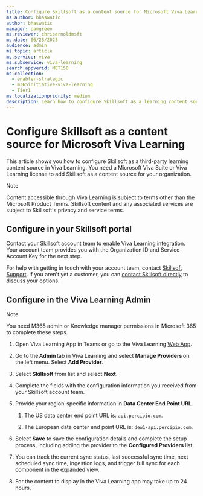 ```yaml
---
title: Configure Skillsoft as a content source for Microsoft Viva Learning
ms.author: bhaswatic
author: bhaswatic
manager: pamgreen
ms.reviewer: chrisarnoldmsft
ms.date: 06/28/2023
audience: admin
ms.topic: article
ms.service: viva
ms.subservice: viva-learning
search.appverid: MET150
ms.collection:
  - enabler-strategic
  - m365initiative-viva-learning
  - Tier1
ms.localizationpriority: medium
description: Learn how to configure Skillsoft as a learning content source for Microsoft Viva Learning.
---
```


# Configure Skillsoft as a content source for Microsoft Viva Learning

This article shows you how to configure Skillsoft as a third-party learning content source in Viva Learning. You need a Microsoft Viva Suite or Viva Learning license to add Skillsoft as a content source for your organization.

>[!NOTE]
>Content accessible through Viva Learning is subject to terms other than the Microsoft Product Terms. Skillsoft content and any associated services are subject to Skillsoft's privacy and service terms.

## Configure in your Skillsoft portal

Contact your Skillsoft account team to enable Viva Learning integration. Your account team provides you with the Organization ID and Service Account Key for the next step.

For help with getting in touch with your account team, contact [Skillsoft Support](https://support.skillsoft.com/percipio/). If you aren't yet a customer, you can [contact Skillsoft directly](https://www.skillsoft.com/about/contact-us) to discuss your options.


## Configure in the Viva Learning Admin

> [!NOTE]
> You need M365 admin or Knowledge manager permissions in Microsoft 365 to complete these steps.

1. Open Viva Learning App in Teams or go to the Viva Learning [Web App](https://aka.ms/VivaLearningWeb).

1. Go to the **Admin** tab in Viva Learning and select **Manage Providers** on the left menu. Select **Add Provider**.

1. Select **Skillsoft** from list and select **Next**. 

1. Complete the fields with the configuration information you received from your Skillsoft account team.

1.  Provide your region-specific information in **Data Center End Point URL**.
   
    1. The US data center end point URL is: `api.percipio.com`.
    
    1. The European data center end point URL is: `dew1-api.percipio.com`.

1. Select **Save** to save the configuration details and complete the setup process, including adding the provider to the **Configured Providers** list.

1. You can track the current sync status, last successful sync time, next scheduled sync time, ingestion logs, and trigger full sync for each component in the expanded view.

1. For the content to display in the Viva Learning app may take up to 24 hours.
